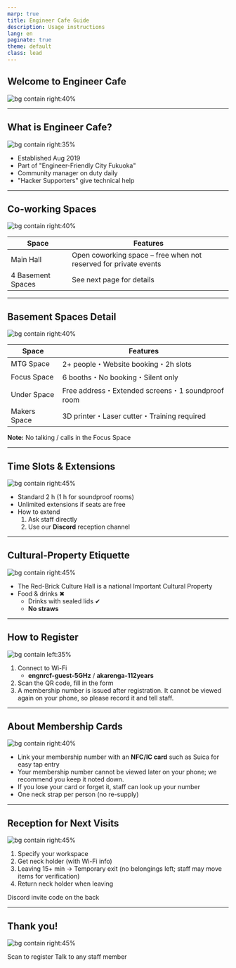 ```yaml
---
marp: true
title: Engineer Cafe Guide
description: Usage instructions
lang: en
paginate: true
theme: default
class: lead
---
```


## Welcome to Engineer Cafe

![bg contain right:40%](/assets/images/engineercafelogo.png)

<!-- _narration: Welcome everyone to Engineer Cafe, a public space where engineers can learn, connect and grow. This deck explains our facilities and how to use them. -->

---

## What is Engineer Cafe?

![bg contain right:35%](/assets/images/engineerfriendlogo.png)

- Established Aug 2019  
- Part of "Engineer-Friendly City Fukuoka"  
- Community manager on duty daily  
- "Hacker Supporters" give technical help

<!-- _narration: Engineer Cafe was born through cooperation between Fukuoka City and its citizens. Our community manager and volunteer Hacker Supporters assist you every day. -->

---

## Co-working Spaces

![bg contain right:40%](/backgrounds/IMG_5573.JPG)

| Space             | Features                                                         |
|-------------------|------------------------------------------------------------------|
| Main Hall         | Open coworking space – free when not reserved for private events |
| 4 Basement Spaces | See next page for details                                        |

---

## Basement Spaces Detail

![bg contain right:40%](/assets/images/concentratespace.jpg)

| Space        | Features                                        |
|--------------|-------------------------------------------------|
| MTG Space    | 2+ people・Website booking・2h slots              |
| Focus Space  | 6 booths・No booking・Silent only                 |
| Under Space  | Free address・Extended screens・1 soundproof room |
| Makers Space | 3D printer・Laser cutter・Training required       |

**Note:** No talking / calls in the Focus Space

<!-- _narration: You can choose from three areas. Remember the Focus Space is a strict quiet zone; tell reception if you need to move seats. -->

---

## Time Slots & Extensions

![bg contain right:45%](/assets/images/discord.jpg)

- Standard 2 h (1 h for soundproof rooms)
- Unlimited extensions if seats are free
- How to extend  
  1. Ask staff directly  
  2. Use our **Discord** reception channel

<!-- _narration: Seats are allotted in two-hour blocks but you may extend as often as you like when space is available. Request extensions early via staff or Discord. -->

---

## Cultural-Property Etiquette
![bg contain right:45%](/assets/images/notalloweat.png)

- The Red-Brick Culture Hall is a national Important Cultural Property
- Food & drinks ✖  
  - Drinks with sealed lids ✔  
  - **No straws**

<!-- _narration: Because the hall is a protected cultural asset, food is prohibited. Sealed drinks are the only exception—and straws are still not allowed. -->

---

## How to Register

![bg contain left:35%](/assets/images/engineercafewifi.png)

1. Connect to Wi-Fi  
   - **engnrcf-guest-5GHz** / **akarenga-112years**  
2. Scan the QR code, fill in the form  
3. A membership number is issued after registration. It cannot be viewed again on your phone, so please record it and tell staff.

<!-- _narration: Start by connecting to our guest Wi-Fi, then register via the QR code. Please enter the membership ID together with staff to avoid mistakes. -->

---

## About Membership Cards
![bg contain right:40%](/assets/images/membershipcards.jpg)

- Link your membership number with an **NFC/IC card** such as Suica for easy tap entry  
- Your membership number cannot be viewed later on your phone; we recommend you keep it noted down.  
- If you lose your card or forget it, staff can look up your number  
- One neck strap per person (no re-supply)

---

## Reception for Next Visits

![bg contain right:45%](/assets/images/discord.jpg)

1. Specify your workspace  
2. Get neck holder (with Wi-Fi info)  
3. Leaving 15+ min → Temporary exit (no belongings left; staff may move items for verification)  
4. Return neck holder when leaving

Discord invite code on the back

<!-- _narration: For your next visit, tell reception your preferred workspace. The neck holder has Wi-Fi and Discord info. If leaving for over 15 minutes, take all belongings—staff may need to check unattended items. Please return the holder when you leave. -->

---

## Thank you!

![bg contain right:45%](/assets/images/registerform_EN.png)

Scan to register
Talk to any staff member

<!-- _narration: That concludes the guide. Feel free to reach out to our team any time. -->